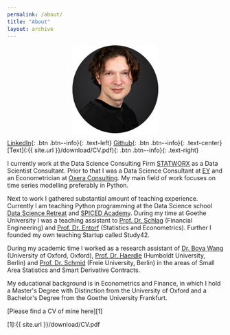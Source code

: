 ```yaml
---
permalink: /about/
title: "About"
layout: archive
---
```


<center>
<img src="/assets/post_images/about/author.png" width="200" align="center"/>
</center>

[LinkedIn](https://www.linkedin.com/in/paul-mora-53a727168/){: .btn .btn--info}{: .text-left}
[Github](https://github.com/paulmora-statworx){: .btn .btn--info}{: .text-center}
[Text](:{{ site.url }}/download/CV.pdf){: .btn .btn--info}{: .text-right}

I currently work at the Data Science Consulting Firm [STATWORX](https://www.statworx.com/de/) as a Data Scientist
Consultant. Prior to that I was a Data Science Consultant at [EY](https://datascience.ey.com) and an Econometrician at
[Oxera Consulting](https://www.oxera.com/expertise/data-science-and-analytics/).
My main field of work focuses on time series modelling preferably in Python.

Next to work I gathered substantial amount of teaching experience. Currently I am teaching Python programming at the
Data Science school [Data Science Retreat](http://datascienceretreat.com) and [SPICED Academy](https://www.spiced-academy.com/en/program/full-stack-web-development).
During my time at Goethe University I was a teaching assistant to
[Prof. Dr. Schlag](https://www.wiwi.uni-frankfurt.de/abteilungen/finance/lehrstuhl/prof-dr-christian-schlag/home-professur-schlag.html)
(Financial Engineering) and
[Prof. Dr. Entorf](https://www.wiwi.uni-frankfurt.de/de/abteilungen/ei/professoren/entorf/team/prof-dr-horst-entorf.html) (Statistics and Econometrics). Further I founded my own teaching Startup called Study42.

During my academic time I worked as a research assistant of [Dr. Boya Wang](http://www.cbr.cam.ac.uk/people/research-associates/boya-wang/) (University of Oxford, Oxford),
[Prof. Dr. Haerdle](https://www.wiwi.hu-berlin.de/de/administration/fakultaetsverwaltung/Staff/3010) (Humboldt University, Berlin) and [Prof. Dr. Schmid](https://www.uni-bamberg.de/stat-oek/team/prof-dr-timo-schmid/) (Freie University, Berlin) in the areas
of Small Area Statistics and Smart Derivative Contracts.

My educational background is in Econometrics and Finance, in which I hold a Master's Degree with Distinction from the
University of Oxford and a Bachelor's Degree from the Goethe University Frankfurt.

[Please find a CV of mine here][1]

[1]:{{ site.url }}/download/CV.pdf
